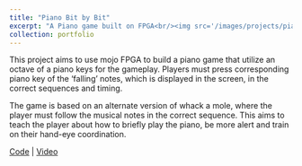 ```yaml
---
title: "Piano Bit by Bit"
excerpt: "A Piano game built on FPGA<br/><img src='/images/projects/pianobitbybit.png'>"
collection: portfolio
---
```

<!-- https://spark.adobe.com/tools/image-resize/ -->
This project aims to use mojo FPGA to build a piano game that utilize an octave of a piano keys for the gameplay. Players must press corresponding piano key of the ‘falling’ notes, which is displayed in the screen, in the correct sequences and timing.

The game is based on an alternate version of whack a mole, where the player must follow the musical notes in the correct sequence. This aims to teach the player about how to briefly play the piano, be more alert and train on their hand-eye coordination.

[Code](https://github.com/xingxuanli/Piano_Bit_by_Bit) | [Video](https://www.youtube.com/watch?v=eVBw7bynNRk)